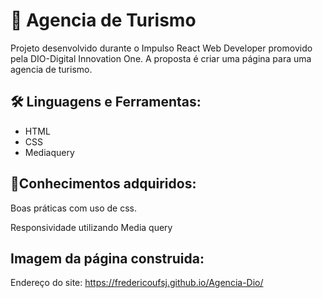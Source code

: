<h1>  🚀 Agencia de Turismo </h1> 

<p>Projeto desenvolvido durante o Impulso React Web Developer promovido pela DIO-Digital Innovation One. A proposta é criar uma página para uma agencia de turismo.</p>

 <h2>🛠 Linguagens e Ferramentas:</h2>
<ul><li>HTML</li>
    <li>CSS</li>
    <li>Mediaquery</li>
    </ul>
 
 
<h2>📝Conhecimentos adquiridos:</h2>
 
 <p>Boas práticas com uso de css.</p>
 <p>Responsividade utilizando Media query</p>
 
 <h2>Imagem da página construida:</h2>
 
 Endereço do site: https://fredericoufsj.github.io/Agencia-Dio/
